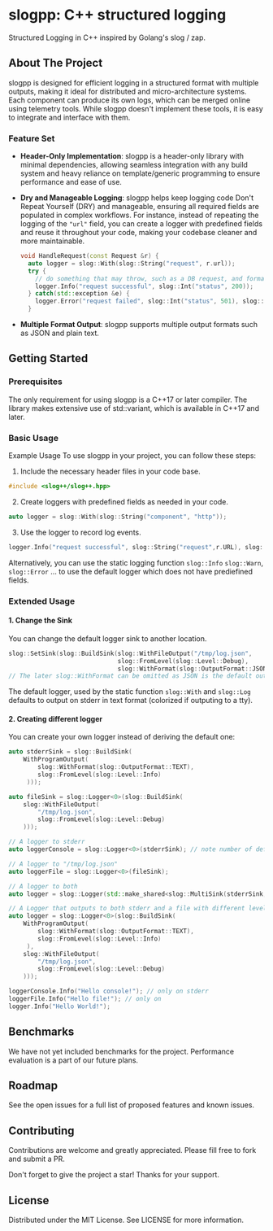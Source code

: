 # slogpp: C++ structured logging

Structured Logging in C++ inspired by Golang's slog / zap.

## About The Project

slogpp is designed for efficient logging in a structured format with multiple outputs, making it ideal for distributed and micro-architecture systems. Each component can produce its own logs, which can be merged online using telemetry tools. While slogpp doesn't implement these tools, it is easy to integrate and interface with them.

### Feature Set

* **Header-Only Implementation**: slogpp is a header-only library with minimal dependencies, allowing seamless integration with any build system and heavy reliance on template/generic programming to ensure performance and ease of use.

* **Dry and Manageable Logging**: slogpp helps keep logging code Don't Repeat Yourself (DRY) and manageable, ensuring all required fields are populated in complex workflows. For instance, instead of repeating the logging of the `"url"` field, you can create a logger with predefined fields and reuse it throughout your code, making your codebase cleaner and more maintainable.

  ```cpp
  void HandleRequest(const Request &r) {
    auto logger = slog::With(slog::String("request", r.url));
    try {
      // do something that may throw, such as a DB request, and formatting a response, each nested in its own hierarchies of functions. If you do not pass by reference the the produced logger, it will be very hard to log additional field in each of the subcall.
      logger.Info("request successful", slog::Int("status", 200));
    } catch(std::exception &e) {
      logger.Error("request failed", slog::Int("status", 501), slog::Error(e));
    }
  ```
* **Multiple Format Output**: slogpp supports multiple output formats such as JSON and plain text.

## Getting Started
### Prerequisites
The only requirement for using slogpp is a C++17 or later compiler. The library makes extensive use of std::variant, which is available in C++17 and later.

### Basic Usage
Example Usage
To use slogpp in your project, you can follow these steps:

1. Include the necessary header files in your code base.
```cpp
#include <slog++/slog++.hpp>
```
2. Create loggers with predefined fields as needed in your code.
```cpp
auto logger = slog::With(slog::String("component", "http"));
```

3. Use the logger to record log events.
```cpp
logger.Info("request successful", slog::String("request",r.URL), slog::Int("status", 200));
```

Alternatively, you can use the static logging function `slog::Info` `slog::Warn`, `slog::Error` ... to use the default logger which does not have prediefined fields.

### Extended Usage

#### 1. Change the Sink

You can change the default logger sink to another location.
```cpp
slog::SetSink(slog::BuildSink(slog::WithFileOutput("/tmp/log.json",
                              slog::FromLevel(slog::Level::Debug),
                              slog::WithFormat(slog::OutputFormat::JSON));
// The later slog::WithFormat can be omitted as JSON is the default output format when creating a sink
```

The default logger, used by the static function `slog::With` and `slog::Log` defaults to output on stderr in text format (colorized if outputing to a tty).

#### 2. Creating different logger

You can create your own logger instead of deriving the default one:

```cpp
auto stderrSink = slog::BuildSink(
    WithProgramOutput(
        slog::WithFormat(slog::OutputFormat::TEXT),
        slog::FromLevel(slog::Level::Info)
     )));

auto fileSink = slog::Logger<0>(slog::BuildSink(
    slog::WithFileOutput(
        "/tmp/log.json",
        slog::FromLevel(slog::Level::Debug)
    )));

// A logger to stderr
auto loggerConsole = slog::Logger<0>(stderrSink); // note number of default logger fields as template parameter.

// A logger to "/tmp/log.json"
auto loggerFile = slog::Logger<0>(fileSink);

// A logger to both
auto logger = slog::Logger(std::make_shared<slog::MultiSink(stderrSink,fileSink));

// A Logger that outputs to both stderr and a file with different levels:
auto logger = slog::Logger<0>(slog::BuildSink(
    WithProgramOutput(
        slog::WithFormat(slog::OutputFormat::TEXT),
        slog::FromLevel(slog::Level::Info)
     ),
    slog::WithFileOutput(
        "/tmp/log.json",
        slog::FromLevel(slog::Level::Debug)
    )));

loggerConsole.Info("Hello console!"); // only on stderr
loggerFile.Info("Hello file!"); // only on 
logger.Info("Hello World!");
```

## Benchmarks

We have not yet included benchmarks for the project. Performance evaluation is a part of our future plans.

## Roadmap

See the open issues for a full list of proposed features and known issues.

## Contributing

Contributions are welcome and greatly appreciated. Please fill free to fork and submit a PR.

Don't forget to give the project a star! Thanks for your support.

## License
Distributed under the MIT License. See LICENSE for more information.

  

